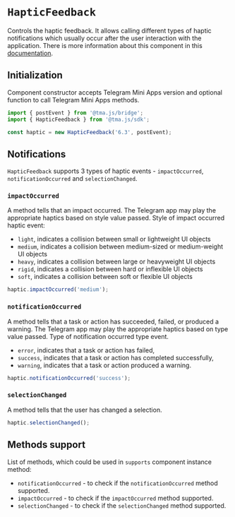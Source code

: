 # `HapticFeedback`

Controls the haptic feedback. It allows calling different types of haptic notifications which
usually occur after the user interaction with the application. There is more information about this
component in this [documentation](../../../../docs/functionality/haptic-feedback.md).

## Initialization

Component constructor accepts Telegram Mini Apps version and optional function to call
Telegram Mini Apps methods.

```typescript
import { postEvent } from '@tma.js/bridge';
import { HapticFeedback } from '@tma.js/sdk';

const haptic = new HapticFeedback('6.3', postEvent);
```

## Notifications

`HapticFeedback` supports 3 types of haptic events - `impactOccurred`, `notificationOccurred`
and `selectionChanged`.

### `impactOccurred`

A method tells that an impact occurred. The Telegram app may play the appropriate haptics based on
style value passed. Style of impact occurred haptic event:

- `light`, indicates a collision between small or lightweight UI objects
- `medium`, indicates a collision between medium-sized or medium-weight UI objects
- `heavy`, indicates a collision between large or heavyweight UI objects
- `rigid`, indicates a collision between hard or inflexible UI objects
- `soft`, indicates a collision between soft or flexible UI objects

```typescript
haptic.impactOccurred('medium');
```

### `notificationOccurred`

A method tells that a task or action has succeeded, failed, or produced a warning. The Telegram app
may play the appropriate haptics based on type value passed. Type of notification occurred type
event.

- `error`, indicates that a task or action has failed,
- `success`, indicates that a task or action has completed successfully,
- `warning`, indicates that a task or action produced a warning.

```typescript
haptic.notificationOccurred('success');
```

### `selectionChanged`

A method tells that the user has changed a selection.

```typescript
haptic.selectionChanged();
```

## Methods support

List of methods, which could be used in `supports` component instance method:

- `notificationOccurred` - to check if the `notificationOccurred` method supported.
- `impactOccurred` - to check if the `impactOccurred` method supported.
- `selectionChanged` - to check if the `selectionChanged` method supported.

